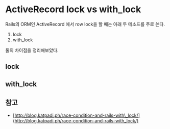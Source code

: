 # ActiveRecord lock vs with\_lock

Rails의 ORM인 ActiveRecord 에서 row lock을 할 때는 아래 두 메소드를 주로 쓴다.

1. lock
2. with\_lock

둘의 차이점을 정리해보았다.

## lock



## with\_lock





## 참고

* [http://blog.katpadi.ph/race-condition-and-rails-with\_lock/](http://blog.katpadi.ph/race-condition-and-rails-with_lock/)

